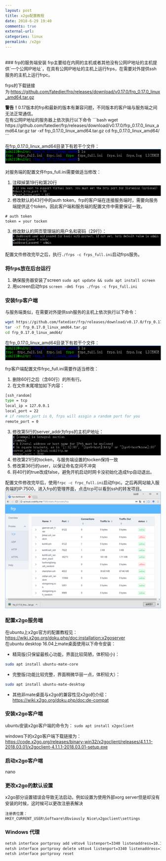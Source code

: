 ```yaml
---
layout: post
title: x2go配置教程
date: 2018-6-29 19:40
comments: true 
external-url:
categories: linux
permalink: /x2go
---
```

<br>
### frp的服务端安装
frp主要给在内网的主机或者其他没有公网IP地址的主机提供`一个公网IP地址`，在具有公网IP地址的主机上运行frps，在需要对外提供ssh服务的主机上运行frpc。<br>

frps的下载链接为:<https://github.com/fatedier/frp/releases/download/v0.17.0/frp_0.17.0_linux_amd64.tar.gz>

<div class="alert alert-warning"><strong>警告！</strong>0.17版本的frp和最新的版本有兼容问题，不同版本的客户端与服务端之间无法正常通信。</div>
在有公网IP地址的服务器上依次执行以下命令
```bash
wget https://github.com/fatedier/frp/releases/download/v0.17.0/frp_0.17.0_linux_amd64.tar.gz
tar -xf frp_0.17.0_linux_amd64.tar.gz
cd frp_0.17.0_linux_amd64/
```

在frp_0.17.0_linux_amd64目录下有若干个文件：
![](assets/screenshots/2018-07-08-11-52-53.png)

对服务端的配置文件frps_full.ini需要做适当修改：
1. 注释掉第19行和第20行
![](assets/screenshots/2018-07-08-12-14-24.png)
2. 修改默认的43行中的auth token，frp的客户端在连接服务端时，需要向服务端提供这个token，因此客户端和服务端的配置文件中需要保证一致。
```
# auth token
token = your tocken
```
3. 修改默认的网页管理端的用户名和密码（29行）：
![](assets/screenshots/2018-07-08-12-18-28.png)

配置文件修改完毕之后，执行`./frps -c frps_full.ini`启动frps服务。


### 将frps放在后台运行
1. 确保服务器安装了screen
`sudo apt update && sudo apt install screen`
2. 用screen启动frps
`screen -dmS frps ./frps -c frps_full.ini`

### 安装frp客户端
与服务端类似，在需要对外提供ssh服务的主机上依次执行以下命令：
```bash
wget https://github.com/fatedier/frp/releases/download/v0.17.0/frp_0.17.0_linux_amd64.tar.gz
tar -xf frp_0.17.0_linux_amd64.tar.gz
cd frp_0.17.0_linux_amd64/
```
在frp_0.17.0_linux_amd64目录下有若干个文件：
![](assets/screenshots/2018-07-08-11-52-53.png)

frp客户端配置文件frpc_full.ini需要作适当修改：
1. 删除60行之后（含60行）的所有行。
2. 在文件末尾增加如下内容：
```bash
[ssh_random]
type = tcp
local_ip = 127.0.0.1
local_port = 22
# if remote_port is 0, frps will assgin a random port for you
remote_port = 0
```
3. 修改第5行的server_addr为frps的主机IP地址：
![](assets/screenshots/2018-07-08-12-40-53.png)
4. 修改第21行的tocken，与服务端设置的tocken保持一致
5. 修改第36行的user，以保证命名空间不冲突
6. 将40行的true改成false，避免开机启动时网卡没初始化造成frp自动退出。

配置文件修改完毕后，使用`frpc -c frpc_full.ini`启动frpc。之后再网站输入服务端的IP:7500，进入frp的管理界面，点击tcp可以看到ssh的转发项目。
![](assets/screenshots/2018-07-08-12-47-37.png)

### 配置x2go服务端
在ubuntu上x2go官方的配置教程见：<https://wiki.x2go.org/doku.php/doc:installation:x2goserver><br>
在ubuntu desktop 16.04上mate桌面使用以下命令安装：

- 精简版(只保留最核心功能，界面比较简陋，体积较小)：
```bash
sudo apt install ubuntu-mate-core
```
- 完整版(功能比较完整，界面稍微华丽一点，体积较大）：
```bash
sudo apt install ubuntu-mate-desktop
```
- 其他非mate桌面与x2go的兼容性见x2go的介绍：
<https://wiki.x2go.org/doku.php/doc:de-compat>

### 安装x2go客户端
ubuntu安装x2go客户端的命令为：
`sudo apt install x2goclient`

windows下的x2go客户端下载链接为：
<https://code.x2go.org/releases/binary-win32/x2goclient/releases/4.1.1.1-2018.03.01/x2goclient-4.1.1.1-2018.03.01-setup.exe>

### 启动x2go客户端

nano

### 更改x2go的默认设置
x2go部分设置错误会导致无法启动，例如设置为使用外部xorg server但是却没有安装的时候，这时候可以更改注册表解决

```
注册表位置：
HKEY_CURRENT_USER\Software\Obviously Nice\x2goclient\settings
```

### Windows 代理

```bash
netsh interface portproxy add v4tov4 listenport=3340 listenaddress=10.1.1.110 connectport=3389 connectaddress=10.1.1.110
netsh interface portproxy delete v4tov4 listenport=3340 listenaddress=10.1.1.110
netsh interface portproxy reset
```

